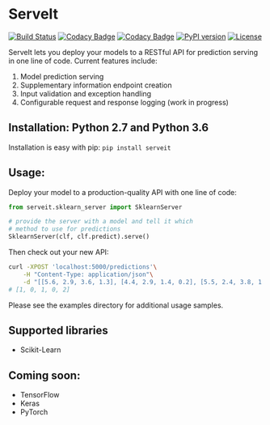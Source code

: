 # ServeIt
[![Build Status](https://travis-ci.org/rtlee9/serveit.svg?branch=master)](https://travis-ci.org/rtlee9/serveit)
[![Codacy Badge](https://api.codacy.com/project/badge/Grade/2af32a3840d5441e815f3956659b091f)](https://www.codacy.com/app/ryantlee9/serveit)
[![Codacy Badge](https://api.codacy.com/project/badge/Coverage/2af32a3840d5441e815f3956659b091f)](https://www.codacy.com/app/ryantlee9/serveit)
[![PyPI version](https://badge.fury.io/py/ServeIt.svg)](https://badge.fury.io/py/ServeIt)
[![License](https://img.shields.io/badge/license-MIT-blue.svg)](LICENSE)


ServeIt lets you deploy your models to a RESTful API for prediction serving in one line of code. Current features include:

1. Model prediction serving
1. Supplementary information endpoint creation
1. Input validation and exception handling
1. Configurable request and response logging (work in progress)


## Installation: Python 2.7 and Python 3.6
Installation is easy with pip: `pip install serveit`

## Usage:
Deploy your model to a production-quality API with one line of code:
```python
from serveit.sklearn_server import SklearnServer

# provide the server with a model and tell it which
# method to use for predictions
SklearnServer(clf, clf.predict).serve()
```

Then check out your new API:
```bash
curl -XPOST 'localhost:5000/predictions'\
	-H "Content-Type: application/json"\
	-d "[[5.6, 2.9, 3.6, 1.3], [4.4, 2.9, 1.4, 0.2], [5.5, 2.4, 3.8, 1.1], [5.0, 3.4, 1.5, 0.2], [5.7, 2.5, 5.0, 2.0]]"
# [1, 0, 1, 0, 2]
```

Please see the examples directory for additional usage samples.

## Supported libraries
* Scikit-Learn

## Coming soon:
* TensorFlow
* Keras
* PyTorch
